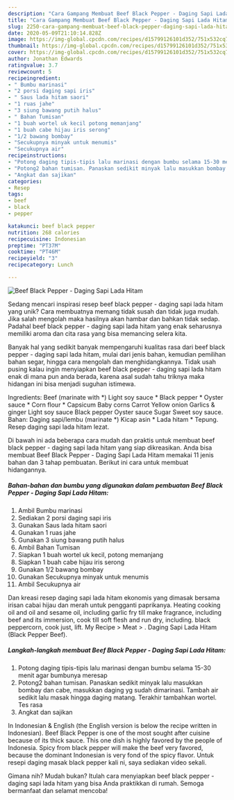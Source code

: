 ```yaml
---
description: "Cara Gampang Membuat Beef Black Pepper - Daging Sapi Lada Hitam, Enak Banget"
title: "Cara Gampang Membuat Beef Black Pepper - Daging Sapi Lada Hitam, Enak Banget"
slug: 2250-cara-gampang-membuat-beef-black-pepper-daging-sapi-lada-hitam-enak-banget
date: 2020-05-09T21:10:14.828Z
image: https://img-global.cpcdn.com/recipes/d15799126101d352/751x532cq70/beef-black-pepper-daging-sapi-lada-hitam-foto-resep-utama.jpg
thumbnail: https://img-global.cpcdn.com/recipes/d15799126101d352/751x532cq70/beef-black-pepper-daging-sapi-lada-hitam-foto-resep-utama.jpg
cover: https://img-global.cpcdn.com/recipes/d15799126101d352/751x532cq70/beef-black-pepper-daging-sapi-lada-hitam-foto-resep-utama.jpg
author: Jonathan Edwards
ratingvalue: 3.7
reviewcount: 5
recipeingredient:
- " Bumbu marinasi"
- "2 porsi daging sapi iris"
- " Saus lada hitam saori"
- "1 ruas jahe"
- "3 siung bawang putih halus"
- " Bahan Tumisan"
- "1 buah wortel uk kecil potong memanjang"
- "1 buah cabe hijau iris serong"
- "1/2 bawang bombay"
- "Secukupnya minyak untuk menumis"
- "Secukupnya air"
recipeinstructions:
- "Potong daging tipis-tipis lalu marinasi dengan bumbu selama 15-30 menit agar bumbunya meresap"
- "Potong2 bahan tumisan. Panaskan sedikit minyak lalu masukkan bombay dan cabe, masukkan daging yg sudah dimarinasi. Tambah air sedikit lalu masak hingga daging matang. Terakhir tambahkan wortel. Tes rasa"
- "Angkat dan sajikan"
categories:
- Resep
tags:
- beef
- black
- pepper

katakunci: beef black pepper 
nutrition: 268 calories
recipecuisine: Indonesian
preptime: "PT37M"
cooktime: "PT46M"
recipeyield: "3"
recipecategory: Lunch

---
```



![Beef Black Pepper - Daging Sapi Lada Hitam](https://img-global.cpcdn.com/recipes/d15799126101d352/751x532cq70/beef-black-pepper-daging-sapi-lada-hitam-foto-resep-utama.jpg)

Sedang mencari inspirasi resep beef black pepper - daging sapi lada hitam yang unik? Cara membuatnya memang tidak susah dan tidak juga mudah. Jika salah mengolah maka hasilnya akan hambar dan bahkan tidak sedap. Padahal beef black pepper - daging sapi lada hitam yang enak seharusnya memiliki aroma dan cita rasa yang bisa memancing selera kita.

Banyak hal yang sedikit banyak mempengaruhi kualitas rasa dari beef black pepper - daging sapi lada hitam, mulai dari jenis bahan, kemudian pemilihan bahan segar, hingga cara mengolah dan menghidangkannya. Tidak usah pusing kalau ingin menyiapkan beef black pepper - daging sapi lada hitam enak di mana pun anda berada, karena asal sudah tahu triknya maka hidangan ini bisa menjadi suguhan istimewa.

Ingredients: Beef (marinate with *) Light soy sauce * Black pepper * Oyster sauce * Corn flour * Capsicum Baby corns Carrot Yellow onion Garlics &amp; ginger Light soy sauce Black pepper Oyster sauce Sugar Sweet soy sauce. Bahan: Daging sapi/lembu (marinate *) Kicap asin * Lada hitam * Tepung. Resep daging sapi lada hitam lezat.


Di bawah ini ada beberapa cara mudah dan praktis untuk membuat beef black pepper - daging sapi lada hitam yang siap dikreasikan. Anda bisa membuat Beef Black Pepper - Daging Sapi Lada Hitam memakai 11 jenis bahan dan 3 tahap pembuatan. Berikut ini cara untuk membuat hidangannya.

<!--inarticleads1-->

##### Bahan-bahan dan bumbu yang digunakan dalam pembuatan Beef Black Pepper - Daging Sapi Lada Hitam:

1. Ambil  Bumbu marinasi
1. Sediakan 2 porsi daging sapi iris
1. Gunakan  Saus lada hitam saori
1. Gunakan 1 ruas jahe
1. Gunakan 3 siung bawang putih halus
1. Ambil  Bahan Tumisan
1. Siapkan 1 buah wortel uk kecil, potong memanjang
1. Siapkan 1 buah cabe hijau iris serong
1. Gunakan 1/2 bawang bombay
1. Gunakan Secukupnya minyak untuk menumis
1. Ambil Secukupnya air


Dan kreasi resep daging sapi lada hitam ekonomis yang dimasak bersama irisan cabai hijau dan merah untuk pengganti paprikanya. Heating cooking oil and oil and sesame oil, including garlic fry till make fragrance, including beef and its immersion, cook till soft flesh and run dry, including. black peppercorn, cook just, lift. My Recipe‎ &gt; ‎Meat‎ &gt; ‎. Daging Sapi Lada Hitam (Black Pepper Beef). 

<!--inarticleads2-->

##### Langkah-langkah membuat Beef Black Pepper - Daging Sapi Lada Hitam:

1. Potong daging tipis-tipis lalu marinasi dengan bumbu selama 15-30 menit agar bumbunya meresap
1. Potong2 bahan tumisan. Panaskan sedikit minyak lalu masukkan bombay dan cabe, masukkan daging yg sudah dimarinasi. Tambah air sedikit lalu masak hingga daging matang. Terakhir tambahkan wortel. Tes rasa
1. Angkat dan sajikan


In Indonesian &amp; English (the English version is below the recipe written in Indonesian). Beef Black Pepper is one of the most sought after cuisine because of its thick sauce. This one dish is highly favored by the people of Indonesia. Spicy from black pepper will make the beef very favored, because the dominant Indonesian is very fond of the spicy flavor. Untuk resepi daging masak black pepper kali ni, saya sediakan video sekali. 

Gimana nih? Mudah bukan? Itulah cara menyiapkan beef black pepper - daging sapi lada hitam yang bisa Anda praktikkan di rumah. Semoga bermanfaat dan selamat mencoba!
